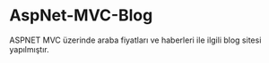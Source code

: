 # AspNet-MVC-Blog
ASPNET MVC üzerinde araba fiyatları ve haberleri ile ilgili blog sitesi yapılmıştır. 


